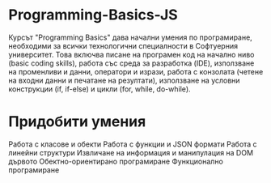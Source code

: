 # Programming-Basics-JS
Курсът "Programming Basics" дава начални умения по програмиране, необходими за всички технологични специалности в Софтуерния университет. Това включва писане на програмен код на начално ниво (basic coding skills), работа със среда за разработка (IDE), използване на променливи и данни, оператори и изрази, работа с конзолата (четене на входни данни и печатане на резултати), използване на условни конструкции (if, if-else) и цикли (for, while, do-while).
# Придобити умения
Работа с класове и обекти
Работа с функции и JSON формати
Работа с линейни структури
Извличане на информация и манипулация на DOM дървото
Обектно-ориентирано програмиране
Функционално програмиране
